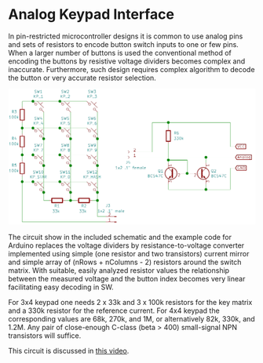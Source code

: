 # Analog Keypad Interface

In pin-restricted microcontroller designs it is common to use
analog pins and sets of resistors to encode button switch
inputs to one or few pins. When a larger number of buttons
is used the conventional method of encoding the buttons
by resistive voltage dividers becomes complex and inaccurate.
Furthermore, such design requires complex algorithm to decode
the button or very accurate resistor selection.

![Analog Keypad Circuit](TwoWireKeypad.png "Analog Keypad Circuit")

The circuit show in the included schematic and the example
code for Arduino replaces the voltage dividers by
resistance-to-voltage converter implemented using simple
(one resistor and two transistors) current mirror and
simple array of (nRows + nColumns - 2) resistors around
the switch matrix. With suitable, easily analyzed
resistor values the relationship between the measured voltage
and the button index becomes very linear facilitating
easy decoding in SW.

For 3x4 keypad one needs 2 x 33k and 3 x 100k resistors for
the key matrix and a 330k resistor for the reference current.
For 4x4 keypad the corresponding values are 68k, 270k, and 1M,
or alternatively 82k, 330k, and 1.2M. Any pair of close-enough
C-class (beta > 400) small-signal NPN transistors will suffice.

This circuit is discussed in [this video](https://youtu.be/pQMzIPOyPKk).
